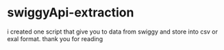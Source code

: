 # swiggyApi-extraction
i created one script that give you to data from swiggy and store into csv or exal format.
thank you for reading

